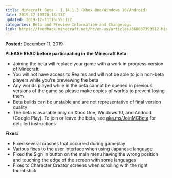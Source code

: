 ```yaml
---
title: Minecraft Beta - 1.14.1.3 (Xbox One/Windows 10/Android)
date: 2019-12-10T20:18:13Z
updated: 2019-12-11T16:55:12Z
categories: Beta and Preview Information and Changelogs
link: https://feedback.minecraft.net/hc/en-us/articles/360037393512-Minecraft-Beta-1-14-1-3-Xbox-One-Windows-10-Android-
---
```


**Posted:** December 11, 2019

**PLEASE READ before participating in the Minecraft Beta**:

-   Joining the beta will replace your game with a work in progress version of Minecraft
-   You will not have access to Realms and will not be able to join non-beta players while you\'re previewing the beta
-   Any worlds played while in the beta cannot be opened in previous versions of the game so please make copies of worlds to prevent losing them
-   Beta builds can be unstable and are not representative of final version quality
-   The beta is available only on Xbox One, Windows 10, and Android (Google Play). To join or leave the beta, see [aka.ms/JoinMCBeta](https://aka.ms/JoinMCBeta) for detailed instructions 

**Fixes:**

-   Fixed several crashes that occurred during gameplay
-   Various fixes to the user interface when using Japanese language
-   Fixed the Sign In button on the main menu having the wrong position and touching the edge of the screen with some languages
-   Fixes to Character Creator screens when scrolling with the right thumbstick
